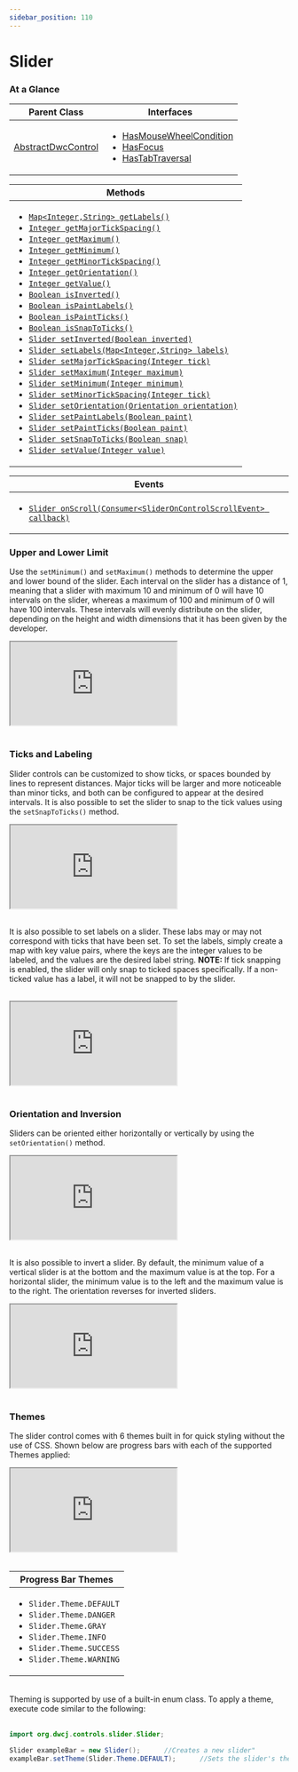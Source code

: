 ```yaml
---
sidebar_position: 110
---
```


# Slider

### At a Glance

|Parent Class| Interfaces |
|------------|------------|
|[AbstractDwcControl](#)| <ul><li>[HasMouseWheelCondition](#)</li><li>[HasFocus](#)</li><li>[HasTabTraversal](#)</li></ul>|

| Methods |
|------------|
| <ul><li>[`Map<Integer,String> getLabels()`](#)</li><li>[`Integer getMajorTickSpacing()`](#)</li><li>[`Integer getMaximum()`](#)</li><li>[`Integer getMinimum()`](#)</li><li>[`Integer getMinorTickSpacing()`](#)</li><li>[`Integer getOrientation()`](#)</li><li>[`Integer getValue()`](#)</li><li>[`Boolean isInverted()`](#)</li><li>[`Boolean isPaintLabels()`](#)</li><li>[`Boolean isPaintTicks()`](#)</li><li>[`Boolean isSnapToTicks()`](#)</li><li>[`Slider setInverted(Boolean inverted)`](#)</li><li>[`Slider setLabels(Map<Integer,String> labels)`](#)</li><li>[`Slider setMajorTickSpacing(Integer tick)`](#)</li><li>[`Slider setMaximum(Integer maximum)`](#)</li><li>[`Slider setMinimum(Integer minimum)`](#)</li><li>[`Slider setMinorTickSpacing(Integer tick)`](#)</li><li>[`Slider setOrientation(Orientation orientation)`](#)</li><li>[`Slider setPaintLabels(Boolean paint)`](#)</li><li>[`Slider setPaintTicks(Boolean paint)`](#)</li><li>[`Slider setSnapToTicks(Boolean snap)`](#)</li><li>[`Slider setValue(Integer value)`](#)</li></ul>|


| Events |
|------------|
| <ul><li>[`Slider onScroll(Consumer<SliderOnControlScrollEvent> callback)`](#)</li></ul> |


### Upper and Lower Limit

Use the `setMinimum()` and `setMaximum()` methods to determine the upper and lower bound of the slider. Each interval on the slider has a distance of 1, meaning that a slider with maximum 10 and minimum of 0 will have 10 intervals on the slider, whereas a maximum of 100 and minimum of 0 will have 100 intervals. These intervals will evenly distribute on the slider, depending on the height and width dimensions that it has been given by the developer. 

<iframe 
loading="lazy"
src='http://localhost:8888/webapp/dwcj_control_demos?class=org.dwcj.control_demos.sliderdemos.SliderMaxMinDemo' 
style={{"width": "100%", "height":"225px"}}></iframe><br/><br />

### Ticks and Labeling

Slider controls can be customized to show ticks, or spaces bounded by lines to represent distances. Major ticks will be larger and more noticeable than minor ticks, and both can be configured to appear at the desired intervals. It is also possible to set the slider to snap to the tick values using the `setSnapToTicks()` method.

<iframe 
loading="lazy"
src='http://localhost:8888/webapp/dwcj_control_demos?class=org.dwcj.control_demos.sliderdemos.SliderTickDemo' 
style={{"width": "100%", "height":"250px"}}></iframe><br/><br />

It is also possible to set labels on a slider. These labs may or may not correspond with ticks that have been set. To set the labels, simply create a map with key value pairs, where the keys are the integer values to be labeled, and the values are the desired label string. 
<b>NOTE:</b> If tick snapping is enabled, the slider will only snap to ticked spaces specifically. If a non-ticked value has a label, it will not be snapped to by the slider.
<br />
<br />

<iframe 
loading="lazy"
src='http://localhost:8888/webapp/dwcj_control_demos?class=org.dwcj.control_demos.sliderdemos.SliderLabelDemo' 
style={{"width": "100%", "height":"350px"}}></iframe><br/><br />


### Orientation and Inversion

Sliders can be oriented either horizontally or vertically by using the `setOrientation()` method.

<iframe 
loading="lazy"
src='http://localhost:8888/webapp/dwcj_control_demos?class=org.dwcj.control_demos.sliderdemos.SliderOrientationDemo' 
style={{"width": "100%", "height":"400px"}}></iframe><br/><br />

It is also possible to invert a slider. By default, the minimum value of a vertical slider is at the bottom and the maximum value is at the top. For a horizontal slider, the minimum value is to the left and the maximum value is to the right. The orientation reverses for inverted sliders.

<iframe 
loading="lazy"
src='http://localhost:8888/webapp/dwcj_control_demos?class=org.dwcj.control_demos.sliderdemos.SliderInversionDemo' 
style={{"width": "100%", "height":"200px"}}></iframe><br/><br />


### Themes

The slider control comes with 6 themes built in for quick styling without the use of CSS.
Shown below are progress bars with each of the supported Themes applied: <br/>

<iframe 
loading="lazy"
src='http://localhost:8888/webapp/dwcj_control_demos?class=org.dwcj.control_demos.sliderdemos.SliderThemesDemo' 
style={{"width": "100%", "height":"620px"}}></iframe><br/><br/>

|Progress Bar Themes|
|-|
|<ul><li>```Slider.Theme.DEFAULT```</li><li>```Slider.Theme.DANGER```</li><li>```Slider.Theme.GRAY```</li><li>```Slider.Theme.INFO```</li><li>```Slider.Theme.SUCCESS```</li><li>```Slider.Theme.WARNING```</li></ul>|

<br/>Theming is supported by use of a built-in enum class. To apply a theme, execute code similar to the following: <br/><br />

```java
import org.dwcj.controls.slider.Slider;

Slider exampleBar = new Slider();      //Creates a new slider"
exampleBar.setTheme(Slider.Theme.DEFAULT);      //Sets the slider's theme to be the default theme.
```